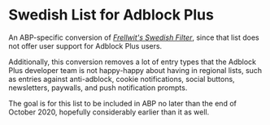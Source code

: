 # Swedish List for Adblock Plus

An ABP-specific conversion of *[Frellwit's Swedish Filter](https://github.com/lassekongo83/Frellwits-filter-lists)*, since that list does not offer user support for Adblock Plus users.

Additionally, this conversion removes a lot of entry types that the Adblock Plus developer team is not happy-happy about having in regional lists, such as entries against anti-adblock, cookie notifications, social buttons, newsletters, paywalls, and push notification prompts.

The goal is for this list to be included in ABP no later than the end of October 2020, hopefully considerably earlier than it as well.
